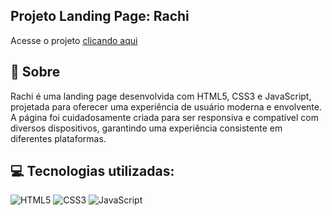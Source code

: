 ## Projeto Landing Page: Rachi


<p>Acesse o projeto <a href="https://ebertryan.github.io/Carrossel-Stripe-Flex/" target="_blank">clicando aqui</a></p>

## 🎯 Sobre

Rachi é uma landing page desenvolvida com HTML5, CSS3 e JavaScript, projetada para oferecer uma experiência de usuário moderna e envolvente. A página foi cuidadosamente criada para ser responsiva e compatível com diversos dispositivos, garantindo uma experiência consistente em diferentes plataformas.

## 💻 Tecnologias utilizadas:
<div style="display: inline_block">
  <img alt="HTML5" src="https://img.shields.io/badge/HTML5-E34F26?style=for-the-badge&logo=html5&logoColor=white">
  <img alt="CSS3" src="https://img.shields.io/badge/CSS3-1572B6?style=for-the-badge&logo=css3&logoColor=white">
  <img alt="JavaScript" src="https://img.shields.io/badge/JavaScript-323330?style=for-the-badge&logo=javascript&logoColor=F7DF1E">
</div>
